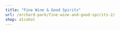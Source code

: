 ```yaml
---
title: "Fine Wine & Good Spirits"
url: /orchard-park/fine-wine-and-good-spirits-2/
shop: alcohol
---
```

